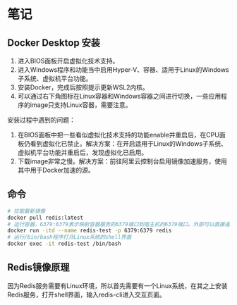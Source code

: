 # 笔记

## Docker Desktop 安装

1. 进入BIOS面板开启虚拟化技术支持。
2. 进入Windows程序和功能当中启用Hyper-V、容器、适用于Linux的Windows子系统、虚拟机平台功能。
3. 安装Docker，完成后按照提示更新WSL2内核。
4. 可以通过右下角图标在Linux容器和Windows容器之间进行切换，一些应用程序的image只支持Linux容器，需要注意。

安装过程中遇到的问题：

1. 在BIOS面板中把一些看似虚拟化技术支持的功能enable并重启后，在CPU面板仍看到虚拟化已禁止。解决方案：在开启适用于Linux的Windows子系统、虚拟机平台功能并重启后，发现虚拟化已启用。
2. 下载image非常之慢。解决方案：前往阿里云控制台启用镜像加速服务，使用其中用于Docker加速的源。

## 命令

```bash
# 拉取最新镜像
docker pull redis:latest
# 运行容器，6379:6379表示映射容器服务的6379端口到宿主机的6379端口。外部可以直接通过宿主机IP:6379 访问到容器中的Redis服务。
docker run -itd --name redis-test -p 6379:6379 redis
# 运行/bin/bash程序打开Linux系统的shell界面
docker exec -it redis-test /bin/bash
```

## Redis镜像原理

因为Redis服务需要有Linux环境，所以首先需要有一个Linux系统，在其之上安装Redis服务，打开shell界面，输入redis-cli进入交互页面。

